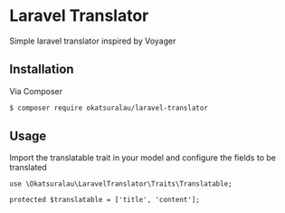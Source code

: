 # Laravel Translator

Simple laravel translator inspired by Voyager

## Installation

Via Composer

``` bash
$ composer require okatsuralau/laravel-translator
```

## Usage

Import the translatable trait in your model and configure the fields to be translated

```
use \Okatsuralau\LaravelTranslator\Traits\Translatable;

protected $translatable = ['title', 'content'];
```
